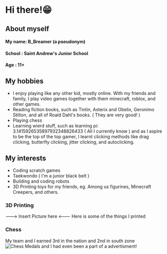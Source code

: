 # Hi there!😁
## About myself

#### My name: B_Breamer (a pseudonym)
#### School : Saint Andrew's Junior School
#### Age    : 11+

## My hobbies
- I enjoy playing like any other kid, mostly online. With my friends and family, I play video games together with them minecraft, roblox, and other games.
- Reading fiction books, such as Tintin, Asterix and Obelix, Geronimo Stilton, and all of Roald Dahl's books. ( They are very good! )
- Playing chess
- Learning wierd stuff, such as learning pi: 3.1415926535897932348826433 ( All I currently know ) and as I aspire to be the top of the top gamer, I learnt clicking methods like drag clicking, butterfly clicking, jitter clicking, and autoclicking.

## My interests
- Coding scratch games
- Taekwondo ( I'm a junior black belt )
- Building and coding robots
- 3D Printing toys for my friends, eg. Among us figurines, Minecraft Creepers, and others.

### 3D Printing
---> Insert Picture here <---
Here is some of the things I printed

### Chess
My team and I earned 3rd in the nation and 2nd in south zone        
![Chess Medals](https://user-images.githubusercontent.com/96221471/168416941-757fab22-b195-4ca8-9359-26ee8a43ff54.jpg)
and I had even been a part of a advertisment!
